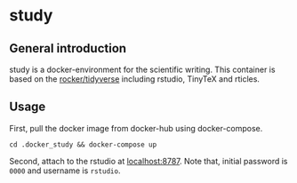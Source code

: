 # study
## General introduction
study is a docker-environment for the scientific writing.
This container is based on the [rocker/tidyverse](https://hub.docker.com/r/rocker/tidyverse "dockerhub") including rstudio, TinyTeX and rticles.
## Usage
First, pull the docker image from docker-hub using docker-compose.
```
cd .docker_study && docker-compose up
```
Second, attach to the rstudio at [localhost:8787](https://localhost:8787).
Note that, initial password is `0000` and username is `rstudio`.